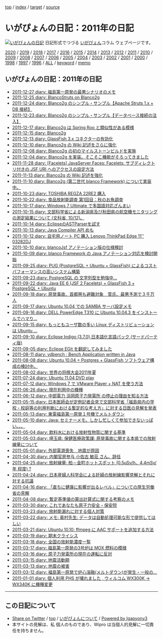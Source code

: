 [top](../index.html) / [index](index.html) / [target](http://www.igapyon.jp/igapyon/diary/2011/index.html) / [source](https://github.com/igapyon/diary/blob/master/2011/index.src.md) 

いがぴょんの日記：2011年の日記
=====================================================================================================
[![いがぴょんの日記](http://www.igapyon.jp/igapyon/diary/images/iga200306s.jpg "いがぴょん")](http://www.igapyon.jp/igapyon/diary/memo/memoigapyon.html) 日記形式でつづる [いがぴょん](http://www.igapyon.jp/igapyon/diary/memo/memoigapyon.html)コラム ウェブページです。


[2020](../2020/index.html)
/ [2019](../2019/index.html)
/ [2018](../2018/index.html)
/ [2017](../2017/index.html)
/ [2016](../2016/index.html)
/ [2015](../2015/index.html)
/ [2014](../2014/index.html)
/ [2013](../2013/index.html)
/ [2012](../2012/index.html)
/ [2011](index.html)
/ [2010](../2010/index.html)
/ [2009](../2009/index.html)
/ [2008](../2008/index.html)
/ [2007](../2007/index.html)
/ [2006](../2006/index.html)
/ [2005](../2005/index.html)
/ [2004](../2004/index.html)
/ [2003](../2003/index.html)
/ [2002](../2002/index.html)
/ [2001](../2001/index.html)
/ [2000](../2000/index.html)
/ [1998](../1998/index.html)
/ [1997](../1997/index.html)
/ [1996](../1996/index.html)
/ [ALL](../idxall.html)
 / [keyword](../keyword/index.html) / [memo](../memo/index.html)

## いがぴょんの日記：2011年の日記

* [2011-12-27 diary: 福島第一原発の最悪シナリオのメモ](ig111227.html)
* [2011-12-25 diary: BlancoStruts on Blanco2g](ig111225.html)
* [2011-12-24 diary: Blanco2g のシンプル・サンプル【Apache Struts 1.x + DB 接続】](ig111224.html)
* [2011-12-23 diary: Blanco2g のシンプル・サンプル【データベース接続の注入】](ig111223.html)
* [2011-12-17 diary: Blanco2g は Spring Roo と類似性がある模様](ig111217.html)
* [2011-12-15 diary: Blanco2g](ig111215.html)
* [2011-12-13 diary:  GlassFish 3.x コネクターの有効化](ig111213.html)
* [2011-12-10 diary:  Blanco2g の Wiki 記述をさらに強化](ig111210.html)
* [2011-12-08 diary:  Blanco2g の初のマイルストーンビルドを実施](ig111208.html)
* [2011-12-04 diary: Blanco2g を実装。そこそこ機能がそろってきました](ig111204.html)
* [2011-11-28 diary: [Facelets] JavaServer Faces: Facelets: サブディレクトリ付きの JSF URI へのアクセスの設定方法](ig111128.html)
* [2011-11-13 diary: Blanco2g の Wiki 記述を強化](ig111113.html)
* [2011-11-10 diary: Blanco2g (第二世代 blanco Framework) について実装中。](ig111110.html)
* [2011-10-23 diary: TOSHIBA REGZA 22RE2 購入](ig111023.html)
* [2011-10-22 diary: 食品放射能調査 第1回目：秋のお魚調査](ig111022.html)
* [2011-10-17 diary: Windows 7 Ultimate で多国語対応ざんまい](ig111017.html)
* [2011-10-15 diary: 文部科学省による新潟県及び秋田県の航空機モニタリングの測定結果について (文科省, 10/12)。](ig111015.html)
* [2011-10-14 diary: EclipseのASTParserを試す](ig111014.html)
* [2011-10-13 diary: Java Compiler API めも](ig111013.html)
* [2011-10-12 diary: 自宅用ノート PC 購入 Lenovo ThinkPad Edge 11&apos;&apos; 03282DJ](ig111012.html)
* [2011-10-10 diary: blancoJsf アノテーション版の仕様検討](ig111010.html)
* [2011-10-09 diary: blanco Framework の Java アノテーション対応を検討開始](ig111009.html)
* [2011-09-25 diary: PUG (PostgreSQL + Ubuntu + GlassFish) によるコストパフォーマンスの高いシステム構築](ig110925.html)
* [2011-09-23 diary: PostgreSQL の 文字列型を勉強中...](ig110923.html)
* [2011-09-22 diary: Java EE 6 (JSF 2 Facelets) + GlassFish 3 + PostgreSQL + Ubuntu](ig110922.html)
* [2011-09-18 diary: 原発事故、首都圏も避難対象　菅氏、最悪予測で３千万人](ig110918.html)
* [2011-09-17 diary: Ubuntu 10.04 での SAMBA サーバ設定メモ](ig110917.html)
* [2011-09-16 diary: DELL PowerEdge T310 に Ubuntu 10.04.3 をインストールでハマり...](ig110916.html)
* [2011-09-15 diary: もっともユーザ数の多い Linux ディストリビューションは Ubuntu ...](ig110915.html)
* [2011-09-10 diary: Eclipse Indigo (3.7.0) 日本語化言語パック (サードパーティ版)](ig110910.html)
* [2011-09-05 diary: Eclipse EGit を翻訳してみました](ig110905.html)
* [2011-08-11 diary: vdbench : Bench Application written in Java](ig110811.html)
* [2011-08-08 diary: Ubuntu 10.04 + Postgres + GlassFish ソフトウェア構成の検討中。](ig110808.html)
* [2011-08-02 diary: 世界の将棋大会2011年夏](ig110802.html)
* [2011-07-24 diary: Ubuntu 11.04 DVD play](ig110724.html)
* [2011-07-12 diary:  Windows 7 で VMware Player + NAT を使う方法](ig110712.html)
* [2011-06-26 diary: 現在利用中の機種](ig110626.html)
* [2011-06-12 diary: 中部電力 浜岡原子力発電所 の停止の理由を知る方法](ig110612.html)
* [2011-05-15 diary: 日本医師会が定例記者会見で文部科学省「福島県内の学校・校庭等の利用判断における暫定的な考え方」に対する日医の見解を発表](ig110515.html)
* [2011-05-13 diary: 東電福島第一原発１号機でメルトダウン](ig110513.html)
* [2011-05-10 diary: Java: セミナーメモ。しかし忙しくて参加できないっぽい。。。](ig110510.html)
* [2011-05-04 diary: 飲料水における放射性物質に関する基準](ig110504.html)
* [2011-05-03 diary: 埼玉県: 保健医療政策課: 原発事故に関する本県での放射線量について](ig110503.html)
* [2011-05-01 diary: 外部電源喪失　地震が原因](ig110501.html)
* [2011-04-30 diary: 内閣官房参与 小佐古 敏荘 さん、辞任](ig110430.html)
* [2011-04-25 diary: 放射線量: 柏－金町ホットスポット (0.5μSv/h、4.4mSv/年 程度) ?](ig110425.html)
* [2011-04-24 diary: 日本産婦人科学会による妊婦の放射線影響見解とそれに対する抗議](ig110424.html)
* [2011-04-16 diary: 「直ちに健康に影響が出るレベル」についての厚生労働省の見解](ig110416.html)
* [2011-04-08 diary: 暫定基準値の算出計算式に関する考察のメモ](ig110408.html)
* [2011-03-30 diary: これであなたも原子力安全・保安院](ig110330.html)
* [2011-03-23 diary: 放射能漏れに対する個人対策](ig110323.html)
* [2011-03-22 diary: メモ: 奥村先生: データは自動処理可能な形で提供してほしい](ig110322.html)
* [2011-03-21 diary: Ubuntu 10.10: ffmpeg に AAC サポートを追加する方法](ig110321.html)
* [2011-03-19 diary: 期末クライシス](ig110319.html)
* [2011-03-18 diary: 全国の放射能濃度一覧](ig110318.html)
* [2011-03-17 diary: 福島第一原発の3号炉は MOX 燃料の模様](ig110317.html)
* [2011-03-16 diary: 原子力発電所の現在の運転に反対](ig110316.html)
* [2011-03-15 diary: 地震活動期](ig110315.html)
* [2011-03-13 diary: 地震の被害](ig110313.html)
* [2011-03-12 diary: 福島第一原発で炉心溶融(メルトダウン)が発生・一般の...](ig110312.html)
* [2011-01-01 diary: 個人利用 PHS が壊れました , ウィルコム WX300K → WX340K に機種変更](ig110101.html)


----------------------------------------------------------------------------------------------------

## この日記について

* [Share on Twitter](https://twitter.com/intent/tweet?hashtags=igapyon%2Cdiary%2C%E3%81%84%E3%81%8C%E3%81%B4%E3%82%87%E3%82%93&text=%E3%81%84%E3%81%8C%E3%81%B4%E3%82%87%E3%82%93%E3%81%AE%E6%97%A5%E8%A8%98%EF%BC%9A2011%E5%B9%B4%E3%81%AE%E6%97%A5%E8%A8%98&url=http%3A%2F%2Fwww.igapyon.jp%2Figapyon%2Fdiary%2F2011%2Findex.html) / [top](../index.html) / [いがぴょんについて](http://www.igapyon.jp/igapyon/diary/memo/memoigapyon.html) / [Powered by Igapyonv3](https://github.com/igapyon/igapyonv3)
* 本サイトの見解は、私 個人のものであり、Wipro は当個人的見解に一切責任を持ちません。 
